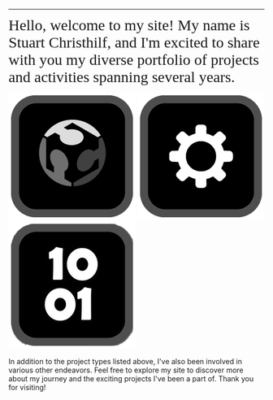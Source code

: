 
---

<span style="font-family: Comic Sans MS; font-size: 30px;">Hello, welcome to my site! My name is Stuart Christhilf, and I'm excited to share with you my diverse portfolio of projects and activities spanning several years.</span>

[![Fab Academy](images/index/fab.png)](https://fabacademy.org/2023/labs/charlotte/students/stuart-christhilf/)
[![Engineering Projects](images/index/engineer.png)](Engineering.md)
[![Coding Projects](images/index/code.png)](coding.md)

In addition to the project types listed above, I've also been involved in various other endeavors. Feel free to explore my site to discover more about my journey and the exciting projects I've been a part of. Thank you for visiting!




